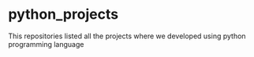 # python_projects
This repositories listed all the projects where we developed using python programming language

